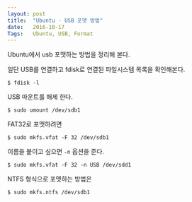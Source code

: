 ```yaml
---
layout: post
title:  "Ubuntu - USB 포맷 방법"
date:   2016-10-17
Tags:   Ubuntu, USB, Format
---
```


Ubuntu에서 usb 포맷하는 방법을 정리해 본다.

일단 USB를 연결하고 fdisk로 연결된 파일시스템 목록을 확인해본다.

```
$ fdisk -l
```

USB 마운트를 해제 한다.

```
$ sudo umount /dev/sdb1
```

FAT32로 포맷하려면

```
$ sudo mkfs.vfat -F 32 /dev/sdb1
```

이름을 붙이고 싶으면 `-n` 옵션을 준다.

```
$ sudo mkfs.vfat -F 32 -n USB /dev/sdd1
```

NTFS 형식으로 포맷하는 방법은

```
$ sudo mkfs.ntfs /dev/sdb1
```